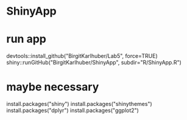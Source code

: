# ShinyApp

# run app
devtools::install_github("BirgitKarlhuber/Lab5", force=TRUE)
shiny::runGitHub("BirgitKarlhuber/ShinyApp", subdir="R/ShinyApp.R")

# maybe necessary
install.packages("shiny")
install.packages("shinythemes")
install.packages("dplyr")
install.packages("ggplot2")
